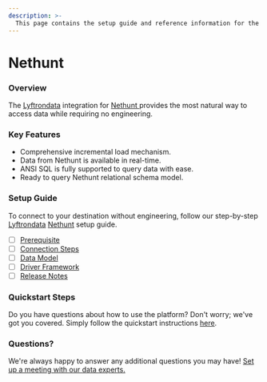 ```yaml
---
description: >-
  This page contains the setup guide and reference information for the Nethunt source connector.
---
```


# Nethunt

### Overview

The [Lyftrondata](https://www.lyftrondata.com/) integration for [Nethunt](https://www.lyftrondata.com/integration/nethunt/)[ ](https://www.lyftrondata.com/integration/nethunt/)provides the most natural way to access data while requiring no engineering.

### Key Features

* Comprehensive incremental load mechanism.
* Data from Nethunt is available in real-time.&#x20;
* ANSI SQL is fully supported to query data with ease.
* Ready to query Nethunt relational schema model.

### Setup Guide

To connect to your destination without engineering, follow our step-by-step [Lyftrondata](https://www.lyftrondata.com/)  [Nethunt](https://www.lyftrondata.com/integration/nethunt/) setup guide.

* [ ] [Prerequisite](../../finance-analytics/nethunt/prerequisite.md)
* [ ] [Connection Steps](../../finance-analytics/nethunt/connection-steps.md)
* [ ] [Data Model](../../finance-analytics/nethunt/data-model/)
* [ ] [Driver Framework](../../finance-analytics/nethunt/driver-framework/)
* [ ] [Release Notes](../../finance-analytics/nethunt/release-notes.md)

### Quickstart Steps

Do you have questions about how to use the platform? Don't worry; we've got you covered. Simply follow the quickstart instructions [here](../../../quickstart-steps.md).

### Questions? <a href="#questions" id="questions"></a>

We're always happy to answer any additional questions you may have! [Set up a meeting with our data experts.](https://www.lyftrondata.com/book-a-meeting/)


